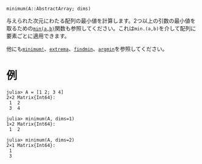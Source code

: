 ```
minimum(A::AbstractArray; dims)
```

与えられた次元にわたる配列の最小値を計算します。2つ以上の引数の最小値を取るための[`min(a,b)`](@ref)関数も参照してください。これは`min.(a,b)`を介して配列に要素ごとに適用できます。

他にも[`minimum!`](@ref)、[`extrema`](@ref)、[`findmin`](@ref)、[`argmin`](@ref)を参照してください。

# 例

```jldoctest
julia> A = [1 2; 3 4]
2×2 Matrix{Int64}:
 1  2
 3  4

julia> minimum(A, dims=1)
1×2 Matrix{Int64}:
 1  2

julia> minimum(A, dims=2)
2×1 Matrix{Int64}:
 1
 3
```
